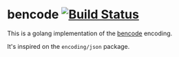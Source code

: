 # bencode [![Build Status](https://travis-ci.org/go-torrent/bencode.svg?branch=master)](https://travis-ci.org/go-torrent/bencode)

This is a golang implementation of the
[bencode](http://en.wikipedia.org/wiki/Bencode) encoding.

It's inspired on the `encoding/json` package.
